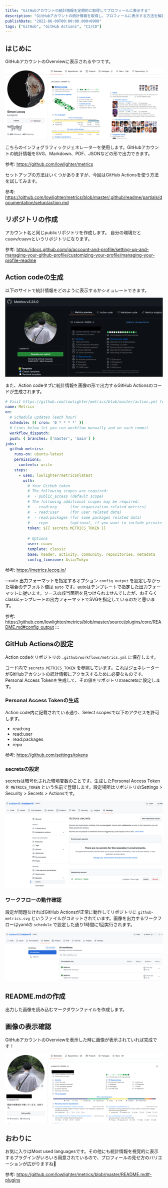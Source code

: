 ```yaml
---
title: "GitHubアカウントの統計情報を定期的に取得してプロフィールに表示する"
description: "GitHubアカウントの統計情報を取得し、プロフィールに表示する方法を解説しました。GitHub Actionsを用いた設定手順やトークンの生成方法も記載しました。"
publishDate: "2022-06-09T00:00:00.000+0900"
tags: ["GitHub", "GitHub Actions", "CI/CD"]
---
```


## はじめに

GitHubアカウントのOverviewに表示されるやつです。

![](../../assets/images/post/cb71a47c76c2-20220609.png)

こちらのインフォグラフィックジェネレーターを使用します。GitHubアカウントの統計情報をSVG、Markdown、PDF、JSONなどの形で出力できます。

参考: https://github.com/lowlighter/metrics

セットアップの方法はいくつかありますが、今回はGitHub Actionsを使う方法を試してみます。

参考: https://github.com/lowlighter/metrics/blob/master/.github/readme/partials/documentation/setup/action.md

## リポジトリの作成

アカウント名と同じpublicリポジトリを作成します。
自分の環境だとcuavv/cuavvというリポジトリになります。

参考: https://docs.github.com/ja/account-and-profile/setting-up-and-managing-your-github-profile/customizing-your-profile/managing-your-profile-readme

## Action codeの生成

以下のサイトで統計情報をどのように表示するかシミュレートできます。

![](../../assets/images/post/3d2ffb3e3237-20220610.png)

また、Action codeタブに統計情報を画像の形で出力するGitHub Actionsのコードが生成されます。

```yaml
# Visit https://github.com/lowlighter/metrics/blob/master/action.yml for full reference
name: Metrics
on:
  # Schedule updates (each hour)
  schedule: [{ cron: '0 * * * *' }]
  # Lines below let you run workflow manually and on each commit
  workflow_dispatch:
  push: { branches: ['master', 'main'] }
jobs:
  github-metrics:
    runs-on: ubuntu-latest
    permissions:
      contents: write
    steps:
      - uses: lowlighter/metrics@latest
        with:
          # Your GitHub token
          # The following scopes are required:
          #  - public_access (default scope)
          # The following additional scopes may be required:
          #  - read:org      (for organization related metrics)
          #  - read:user     (for user related data)
          #  - read:packages (for some packages related data)
          #  - repo          (optional, if you want to include private repositories)
          token: ${{ secrets.METRICS_TOKEN }}

          # Options
          user: cuavv
          template: classic
          base: header, activity, community, repositories, metadata
          config_timezone: Asia/Tokyo
```

参考: https://metrics.lecoq.io/

:::note
出力フォーマットを指定するオプション `config_output` を設定しなかった場合のデフォルト値は `auto` です。autoはテンプレートで指定した出力フォーマットに従います。ソースの該当箇所を見つけられませんでしたが、おそらくclassicテンプレートの出力フォーマットでSVGを指定しているのだと思います。

参考: https://github.com/lowlighter/metrics/blob/master/source/plugins/core/README.md#config_output
:::

## GitHub Actionsの設定

Action codeをリポジトリの `.github/workflows/metrics.yml` に保存します。

コード内で `secrets.METRICS_TOKEN` を参照しています。これはジェネレーターがGitHubアカウントの統計情報にアクセスするために必要なものです。Personal Access Tokenを生成して、その値をリポジトリのsecretsに設定します。

### Personal Access Tokenの生成

Action code内に記載されている通り、Select scopesで以下のアクセスを許可します。

- read:org
- read:user
- read:packages
- repo

参考: https://github.com/settings/tokens

### secretsの設定

secretsは暗号化された環境変数のことです。生成したPersonal Access Tokenを `METRICS_TOKEN` という名前で登録します。設定場所はリポジトリのSettings > Security > Secrets > Actionsです。

![](../../assets/images/post/f8c7dc7a4868-20220609.png)

### ワークフローの動作確認

設定が問題なければGitHub Actionsが正常に動作してリポジトリに `github-metrics.svg` というファイルがコミットされています。画像を出力するワークフローはyamlの `schedule` で設定した通り1時間に1回実行されます。

![](../../assets/images/post/e851a111f463-20220609.png)

## README.mdの作成

出力した画像を読み込むマークダウンファイルを作成します。

## 画像の表示確認

GitHubアカウントのOverviewを表示した時に画像が表示されていれば完成です！

![](../../assets/images/post/1828694702b9-20220609.png)

## おわりに

お気に入りはMost used languagesです。その他にも統計情報を視覚的に表示するプラグインがいろいろ用意されているので、プロフィールの見せ方のバリエーションが広がりますね🧐

参考: https://github.com/lowlighter/metrics/blob/master/README.md#-plugins
